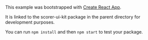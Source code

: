 This example was bootstrapped with [Create React App](https://github.com/facebook/create-react-app).

It is linked to the scorer-ui-kit package in the parent directory for development purposes.

You can run `npm install` and then `npm start` to test your package.
